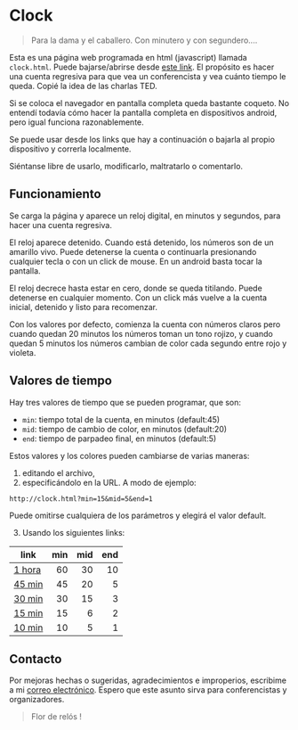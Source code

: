 # Clock
>Para la dama y el caballero.
Con minutero y con segundero....

Esta es una página web programada en html (javascript) llamada `clock.html`.
Puede bajarse/abrirse desde [este link](clock.html).
El propósito es hacer una cuenta regresiva para que vea un conferencista y vea cuánto tiempo le queda. Copié la idea de las charlas TED.

Si se coloca el navegador en pantalla completa queda bastante coqueto. No entendí todavía cómo hacer la pantalla completa en dispositivos android, pero igual funciona razonablemente.

Se puede usar desde los links que hay a continuación o bajarla al propio dispositivo y correrla localmente.

Siéntanse libre de usarlo, modificarlo, maltratarlo o comentarlo.

## Funcionamiento

Se carga la página y aparece un reloj digital, en minutos y segundos, para hacer una cuenta regresiva. 

El reloj aparece detenido. Cuando está detenido, los números son de un amarillo vivo. Puede detenerse la cuenta o continuarla presionando cualquier tecla o con un click de mouse. En un android basta tocar la pantalla. 

El reloj decrece hasta estar en cero, donde se queda titilando. Puede detenerse en cualquier momento. Con un click más vuelve a la cuenta inicial, detenido y listo para recomenzar.

Con los valores por defecto, comienza la cuenta con números claros pero cuando quedan 20 minutos los números toman un tono rojizo, y cuando quedan 5 minutos los números cambian de color cada segundo entre rojo y violeta.

## Valores de tiempo

Hay tres valores de tiempo que se pueden programar, que son:
* `min`: tiempo total de la cuenta, en minutos (default:45)
* `mid`: tiempo de cambio de color, en minutos (default:20)
* `end`: tiempo de parpadeo final, en minutos (default:5)

Estos valores y los colores pueden cambiarse de varias maneras:
1. editando el archivo, 
2. especificándolo en la URL. A modo de ejemplo:
```url
http://clock.html?min=15&mid=5&end=1
```
Puede omitirse cualquiera de los parámetros y elegirá el valor default.  

3. Usando los siguientes links:

| link   | min | mid | end |
|---|---:|---:|---:|
| [1 hora](clock.html?min=60&mid=30&end=10) | 60  | 30 | 10|
| [45 min](clock.html?min=45&mid=20&end=5)  | 45  | 20 | 5 |
| [30 min](clock.html?min=30&mid=15&end=3)  | 30  | 15 | 3 |
| [15 min](clock.html?min=15&mid=06&end=2)  | 15  | 6  | 2 |
| [10 min](clock.html?min=10&mid=5&end=1)   | 10  | 5  | 1 |

## Contacto

Por mejoras hechas o sugeridas, agradecimientos e improperios, escribime a mi [correo electrónico](mailto:willy.pregliasco@gmail.com). Espero que este asunto sirva para conferencistas y organizadores. 

> Flor de relós !

